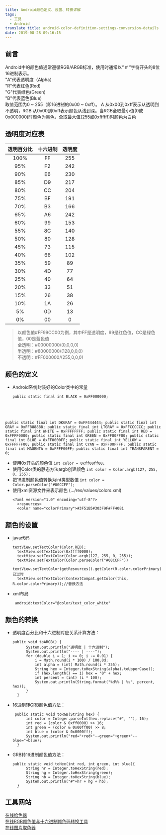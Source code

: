 ```yaml
---
title: Android颜色定义、设置、转换详解
tags:
  - 工具
  - Android
translate_title: android-color-definition-settings-conversion-details
date: 2019-08-28 09:16:15
---
```

## 前言 
Android中的颜色值通常遵循RGB/ARGB标准，使用时通常以“ # ”字符开头的8位16进制表示。</br>"A"代表透明度（Alpha）</br>"R"代表红色(Red)</br>"G"代表绿色(Green)</br>"B"代表蓝色(Blue)</br>取值范围为0 ~ 255（即16进制的0x00 ~ 0xff）。
A 从0x00到0xff表示从透明到不透明，RGB 从0x00到0xff表示颜色从浅到深。当RGB全取最小值(0或0x000000)时颜色为黑色，全取最大值(255或0xffffff)时颜色为白色
<!--more-->
## 透明度对应表
|  透明百分比   | 十六进制  | 透明度  |
|  :----:  | :----:  | :----:  |
| 100% | FF| 255|
| 95%  | F2 | 242 |
| 90%  | E6 | 230 |
| 85%  | D9 | 217 |
| 80%  | CC | 204 |
| 75%  | BF | 191 |
| 70%  | B3 | 166 |
| 65%  | A6 | 242 |
| 60%  | 99 | 153 |
| 55%  | 8C | 140 |
| 50%  | 80 | 128 |
| 45%  | 73 | 115 |
| 40%  | 66 | 102 |
| 35%  | 59 | 89 |
| 30%  | 4D | 77 |
| 25%  | 40 | 64 |
| 20%  | 33 | 51 |
| 15%  | 26 | 38 |
| 10%  | 1A | 26 |
| 5%  | 0D | 13 |
| 0%  | 00 | 0 |

>以颜色值#FF99CC00为例，其中FF是透明度，99是红色值，CC是绿色值，00是蓝色值</br>
>全透明：#00000000/(0,0,0,0)</br>
>半透明：#80000000/(128,0,0,0)</br>
>不透明：#FF000000/(255,0,0,0)
## 颜色的定义
- Android系统封装好的Color类中的常量
	<pre><code>public static final int BLACK = 0xFF000000;
public static final int DKGRAY = 0xFF444444;
public static final int GRAY = 0xFF888888;
public static final int LTGRAY = 0xFFCCCCCC;
public static final int WHITE = 0xFFFFFFFF;
public static final int RED = 0xFFFF0000;
public static final int GREEN = 0xFF00FF00;
public static final int BLUE = 0xFF0000FF;
public static final int YELLOW = 0xFFFFFF00;
public static final int CYAN = 0xFF00FFFF;
public static final int MAGENTA = 0xFFFF00FF;
public static final int TRANSPARENT = 0;</pre></code>
- 使用0x开头的颜色值
	`int color = 0xff00ff00;`
- 使用Color类的静态方法argb创建颜色
	`int color = Color.argb(127, 255, 0, 255);`
- 把16进制颜色值转换为int类型数值
	`int color = Color.parseColor("#00CCFF");`
- 使用xml资源文件来表示颜色 (.../res/values/colors.xml)
	<pre><code>&lt;?xml version="1.0" encoding="utf-8"?&gt;
	&lt;resources> 
	&lt;color name="colorPrimary">#3F51B5</color&gt;
	&lt;color name="colorPrimaryDark">#303F9F</color&gt;
	&lt;color name="colorAccent">#FF4081</color&gt;
	&lt;/resources&gt;</pre></code>
## 颜色的设置
- java代码
	<pre><code>textView.setTextColor(Color.RED);
	textView.setTextColor(0xffff0000);
	textView.setTextColor(Color.argb(127, 255, 0, 255));
	textView.setTextColor(Color.parseColor("#00CCFF"))
	textView.setTextColor(getResources().getColor(R.color.colorPrimary));//已过时
	textView.setTextColor(ContextCompat.getColor(this, R.color.colorPrimary));//替换方法</pre></code>
- xml布局
	<pre><code> android:textColor="@color/text_color_white"</pre></code>
## 颜色的转换
- 透明度百分比和十六进制对应关系计算方法：
	<pre><code>public void toARGB() {
        System.out.println("透明度 | 十六进制");
        System.out.println("---- | ----");
        for (double i = 1; i >= 0; i -= 0.01) {
            i = Math.round(i * 100) / 100.0d;
            int alpha = (int) Math.round(i * 255);
            String hex = Integer.toHexString(alpha).toUpperCase();
            if (hex.length() == 1) hex = "0" + hex;
            int percent = (int) (i * 100);
            System.out.println(String.format("%d%% | %s", percent, hex));
        }
    }</pre></code>
- 16进制转GRB颜色值方法：
	<pre><code> public static void toRGB(String hex) {
        int color = Integer.parseInt(hex.replace("#", ""), 16);
        int red = (color & 0xff0000) >> 16;
        int green = (color & 0x00ff00) >> 8;
        int blue = (color & 0x0000ff);     
        System.out.println("red="+red+"--green="+green+"--blue="+blue);  
	}</pre></code>
- GRB转16进制颜色值方法：
	<pre><code>public static void toHex(int red, int green, int blue){
        String hr = Integer.toHexString(red);
        String hg = Integer.toHexString(green);
        String hb = Integer.toHexString(blue);
        System.out.println("#"+hr + hg + hb);      
	}</pre></code>

## 工具网站
[在线拾色器](https://www.w3cschool.cn/tools/index?name=cpicker)</br>
[在线RGB颜色值与十六进制颜色码转换工具](https://www.sioe.cn/yingyong/yanse-rgb-16/)</br>
[在线图片取色器](http://www.jiniannet.com/page/allcolor)</br>